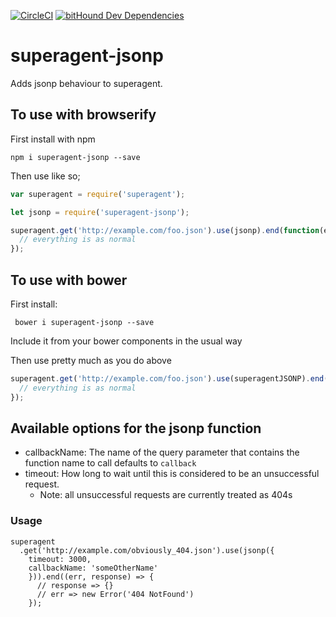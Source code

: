 [![CircleCI](https://circleci.com/gh/lamp/superagent-jsonp/tree/master.svg?style=svg)](https://circleci.com/gh/lamp/superagent-jsonp/tree/master)
[![bitHound Dev
Dependencies](https://www.bithound.io/github/lamp/superagent-jsonp/badges/devDependencies.svg)](https://www.bithound.io/github/lamp/superagent-jsonp/master/dependencies/npm)
# superagent-jsonp
Adds jsonp behaviour to superagent.

## To use with browserify

First install with npm

``` npm i superagent-jsonp --save ```

Then use like so;

```js
var superagent = require('superagent');

let jsonp = require('superagent-jsonp');

superagent.get('http://example.com/foo.json').use(jsonp).end(function(err, res){
  // everything is as normal
});

```

## To use with bower

First install:

``` bower i superagent-jsonp --save```

Include it from your bower components in the usual way

Then use pretty much as you do above

```js
superagent.get('http://example.com/foo.json').use(superagentJSONP).end(function(err, res){
  // everything is as normal
});
```

## Available options for the jsonp function

- callbackName: The name of the query parameter that contains the
  function name to call defaults to `callback`
- timeout: How long to wait until this is considered to be an
  unsuccessful request.
    - Note: all unsuccessful requests are currently treated as 404s

### Usage
  ```
  superagent
    .get('http://example.com/obviously_404.json').use(jsonp({
      timeout: 3000,
      callbackName: 'someOtherName'
      })).end((err, response) => {
        // response => {}
        // err => new Error('404 NotFound')
      });
  ```


